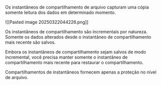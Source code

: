 Os instantâneos de compartilhamento de arquivo capturam uma cópia somente leitura dos dados em determinado momento.

![[Pasted image 20250322044226.png]]

Os instantâneos de compartilhamento são incrementais por natureza. Somente os dados alterados desde o instantâneo de compartilhamento mais recente são salvos.

Embora os instantâneos de compartilhamento sejam salvos de modo incremental, você precisa manter somente o instantâneo de compartilhamento mais recente para restaurar o compartilhamento.

Compartilhamentos de instantâneos fornecem apenas a proteção no nível de arquivo.

